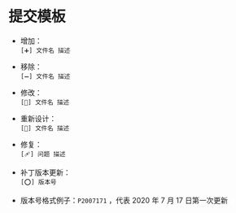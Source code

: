 # 提交模板

- 增加：  
   `[➕] 文件名 描述`

- 移除：  
   `[➖] 文件名 描述`

- 修改：  
   `[📝] 文件名 描述`

- 重新设计：  
   `[🎨] 文件名 描述`

- 修复：  
   `[🩹] 问题 描述`

- 补丁版本更新：  
   `[⭕] 版本号`

- 版本号格式例子：`P2007171` ，代表 2020 年 7 月 17 日第一次更新
